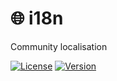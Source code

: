 # 🌐 i18n

Community localisation

[![License](https://img.shields.io/badge/-MIT-blue.svg?longCache=true&style=for-the-badge)](https://github.com/screeentv/i18n/blob/main/LICENSE)
[![Version](https://img.shields.io/github/v/release/screeentv/i18n?label=%20&style=for-the-badge)](https://github.com/screeentv/i18n/releases)

